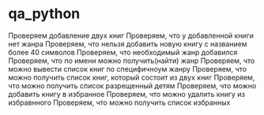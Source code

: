 # qa_python
Проверяем добавление двух книг
Проверяем, что у добавленной книги нет жанра
Проверяем, что нельзя добавить новую книгу с названием более 40 символов
Проверяем, что необходимый жанр добавился
Проверяем, что по имени можно получить(найти) жанр
Проверяем, что можно вывести список книг по специфичноум жанру
Проверяем, что можно получить список книг, который состоит из двух книг
Проверяем, что можно получить список разрещенный детям
Проверяем, что можно добавить книгу в избранное
Проверяем, что можно удалить книгу из избравнного
Проверяем, что можно получить список избранных